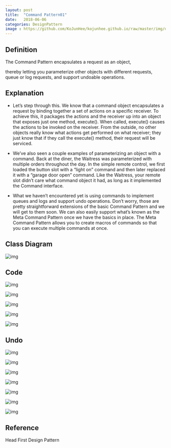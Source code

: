 ```yaml
---
layout: post
title:  "Command Pattern01"
date:   2018-06-06
categories: DesignPattern
image : https://github.com/KoJunHee/kojunhee.github.io/raw/master/img/dpci.png
---
```


## Definition

The Command Pattern encapsulates a request as an object, 

thereby letting you parameterize other objects with different requests, queue or log requests, and support undoable operations.

## Explanation

- Let’s step through this. We know that a command object encapsulates a request by binding together a set of actions on a specific receiver. To achieve this, it packages the actions and the receiver up into an object that exposes just one method, execute(). When called, execute() causes the actions to be invoked on the receiver. From the outside, no other objects really know what actions get performed on what receiver; they just know that if they call the execute() method, their request will be serviced. 
- We’ve also seen a couple examples of parameterizing an object with a command. Back at the diner, the Waitress was parameterized with multiple orders throughout the day. In the simple remote control, we first loaded the button slot with a “light on” command and then later replaced it with a “garage door open” command. Like the Waitress, your remote slot didn’t care what command object it had, as long as it implemented the Command interface. 

- What we haven’t encountered yet is using commands to implement queues and logs and support undo operations. Don’t worry, those are pretty straightforward extensions of the basic Command Pattern and we will get to them soon. We can also easily support what’s known as the Meta Command Pattern once we have the basics in place. The Meta Command Pattern allows you to create macros of commands so that you can execute multiple commands at once.  

## Class Diagram

![img](https://github.com/KoJunHee/kojunhee.github.io/raw/master/img/commandPattern01.png) 

## Code

![img](https://github.com/KoJunHee/kojunhee.github.io/raw/master/img/commandPattern02.png) 

![img](https://github.com/KoJunHee/kojunhee.github.io/raw/master/img/commandPattern03.png) 

![img](https://github.com/KoJunHee/kojunhee.github.io/raw/master/img/commandPattern04.png) 

![img](https://github.com/KoJunHee/kojunhee.github.io/raw/master/img/commandPattern05.png) 

![img](https://github.com/KoJunHee/kojunhee.github.io/raw/master/img/commandPattern06.png) 

## Undo

![img](https://github.com/KoJunHee/kojunhee.github.io/raw/master/img/commandPattern07.png) 

![img](https://github.com/KoJunHee/kojunhee.github.io/raw/master/img/commandPattern08.png) 

![img](https://github.com/KoJunHee/kojunhee.github.io/raw/master/img/commandPattern09.png) 

![img](https://github.com/KoJunHee/kojunhee.github.io/raw/master/img/commandPattern10.png) 

![img](https://github.com/KoJunHee/kojunhee.github.io/raw/master/img/commandPattern11.png) 

![img](https://github.com/KoJunHee/kojunhee.github.io/raw/master/img/commandPattern12.png) 

![img](https://github.com/KoJunHee/kojunhee.github.io/raw/master/img/commandPattern13.png) 

## Reference

Head First Design Pattern

